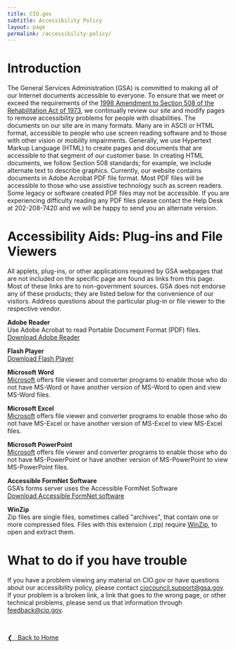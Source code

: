 ```yaml
---
title: CIO.gov
subtitle: Accessibility Policy
layout: page
permalink: /accessibility-policy/
---
```


# Introduction
The General Services Administration (GSA) is committed to making all of our Internet documents accessible to everyone. To ensure that we meet or exceed the requirements of the [1998 Amendment to Section 508 of the Rehabilitation Act of 1973](http://www.section508.gov/index.cfm?FuseAction=Content&ID=3), we continually review our site and modify pages to remove accessibility problems for people with disabilities. The documents on our site are in many formats. Many are in ASCII or HTML format, accessible to people who use screen reading software and to those with other vision or mobility impairments. Generally, we use Hypertext Markup Language (HTML) to create pages and documents that are accessible to that segment of our customer base. In creating HTML documents, we follow Section 508 standards; for example, we include alternate text to describe graphics. Currently, our website contains documents in Adobe Acrobat PDF file format. Most PDF files will be accessible to those who use assistive technology such as screen readers. Some legacy or software created PDF files may not be accessible. If you are experiencing difficulty reading any PDF files please contact the Help Desk at 202-208-7420 and we will be happy to send you an alternate version.

# Accessibility Aids: Plug-ins and File Viewers
All applets, plug-ins, or other applications required by GSA webpages that are not included on the specific page are found as links from this page. Most of these links are to non-government sources. GSA does not endorse any of these products; they are listed below for the convenience of our visitors. Address questions about the particular plug-in or file viewer to the respective vendor.

**Adobe Reader**<br/>
Use Adobe Acrobat to read Portable Document Format (PDF) files.<br/>
[Download Adobe Reader](http://www.adobe.com/products/acrobat/alternate.html#50enu)

**Flash Player**<br/>
[Download Flash Player](http://get.adobe.com/flashplayer/)

**Microsoft Word**<br/>
[Microsoft](https://www.microsoft.com/en-us/accessibility) offers file viewer and converter programs to enable those who do not have MS-Word or have another version of MS-Word to open and view MS-Word files.

**Microsoft Excel**<br/>
[Microsoft](https://www.microsoft.com/en-us/accessibility) offers file viewer and converter programs to enable those who do not have MS-Excel or have another version of MS-Excel to view MS-Excel files.

**Microsoft PowerPoint**<br/>
[Microsoft](https://www.microsoft.com/en-us/accessibility) offers file viewer and converter programs to enable those who do not have MS-PowerPoint or have another version of MS-PowerPoint to view MS-PowerPoint files.

**Accessible FormNet Software**<br/>
GSA’s forms server uses the Accessible FormNet Software<br/>
[Download Accessible FormNet software](http://www.gsa.gov/Portal/gsa/ep/contentView.do?contentId=12455&bodyOnly=true&contentType=GSA_BASIC)

**WinZip**<br/>
Zip files are single files, sometimes called "archives", that contain one or more compressed files. Files with this extension (.zip) require [WinZip](http://www.winzip.com/downwz.htm), to open and extract them.<br/>

# What to do if you have trouble
If you have a problem viewing any material on CIO.gov or have questions about our accessibility policy, please contact [ciocouncil.support@gsa.gov](mailto:ciocouncil.support@gsa.gov). If your problem is a broken link, a link that goes to the wrong page, or other technical problems, please send us that information through [feedback@cio.gov](mailto:feedback@cio.gov).

&nbsp;

<a href="{{site.baseurl}}">&#10094; &nbsp; Back to Home</a><br>
